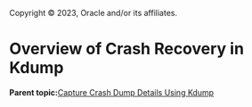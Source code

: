 Copyright © 2023, Oracle and/or its affiliates.

# Overview of Crash Recovery in Kdump

**Parent topic:**[Capture Crash Dump Details Using Kdump](../topics/cockpit-kdump.md)

